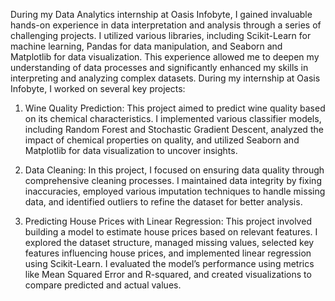 During my Data Analytics internship at Oasis Infobyte, I gained invaluable hands-on experience in data interpretation and analysis through a series of challenging projects. I utilized various libraries, including Scikit-Learn for machine learning, Pandas for data manipulation, and Seaborn and Matplotlib for data visualization. This experience allowed me to deepen my understanding of data processes and significantly enhanced my skills in interpreting and analyzing complex datasets.
During my internship at Oasis Infobyte, I worked on several key projects:

1. Wine Quality Prediction: This project aimed to predict wine quality based on its chemical characteristics. I implemented various classifier models, including Random Forest and Stochastic Gradient Descent, analyzed the impact of chemical properties on quality, and utilized Seaborn and Matplotlib for data visualization to uncover insights.

2. Data Cleaning: In this project, I focused on ensuring data quality through comprehensive cleaning processes. I maintained data integrity by fixing inaccuracies, employed various imputation techniques to handle missing data, and identified outliers to refine the dataset for better analysis.

3. Predicting House Prices with Linear Regression: This project involved building a model to estimate house prices based on relevant features. I explored the dataset structure, managed missing values, selected key features influencing house prices, and implemented linear regression using Scikit-Learn. I evaluated the model’s performance using metrics like Mean Squared Error and R-squared, and created visualizations to compare predicted and actual values.
